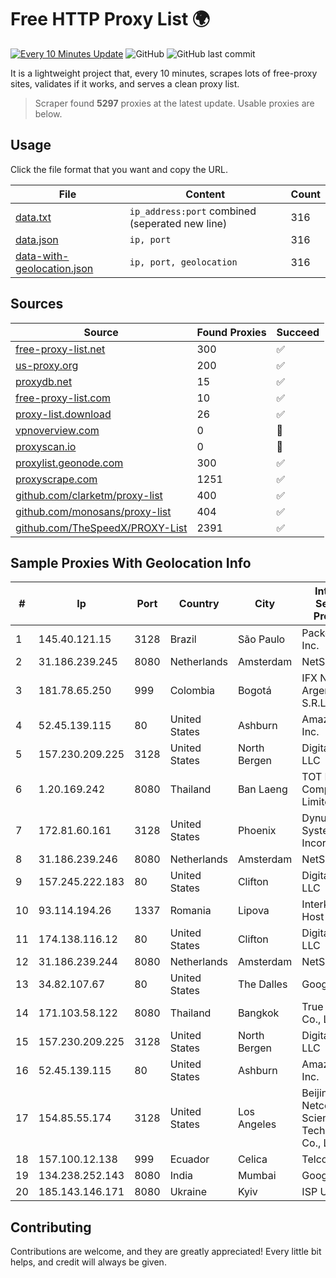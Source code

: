 
# Free HTTP Proxy List 🌍

[![Every 10 Minutes Update](https://github.com/mertguvencli/http-proxy-list/actions/workflows/main.yml/badge.svg?branch=main)](https://github.com/mertguvencli/http-proxy-list/actions/workflows/main.yml)
![GitHub](https://img.shields.io/github/license/mertguvencli/http-proxy-list)
![GitHub last commit](https://img.shields.io/github/last-commit/mertguvencli/http-proxy-list)

It is a lightweight project that, every 10 minutes, scrapes lots of free-proxy sites, validates if it works, and serves a clean proxy list.


> Scraper found **5297** proxies at the latest update. Usable proxies are below.

## Usage

Click the file format that you want and copy the URL.


|File|Content|Count|
|----|-------|-----|
|[data.txt](https://raw.githubusercontent.com/mertguvencli/http-proxy-list/main/proxy-list/data.txt)|`ip_address:port` combined (seperated new line)|316|
|[data.json](https://raw.githubusercontent.com/mertguvencli/http-proxy-list/main/proxy-list/data.json)|`ip, port`|316|
|[data-with-geolocation.json](https://raw.githubusercontent.com/mertguvencli/http-proxy-list/main/proxy-list/data-with-geolocation.json)|`ip, port, geolocation`|316|

## Sources

|Source|Found Proxies|Succeed|
|------|-------------|-------|
|[free-proxy-list.net](https://free-proxy-list.net)|300|✅|
|[us-proxy.org](https://www.us-proxy.org)|200|✅|
|[proxydb.net](http://proxydb.net)|15|✅|
|[free-proxy-list.com](https://free-proxy-list.com/?page=&port=&type%5B%5D=http&type%5B%5D=https&up_time=0&search=Search)|10|✅|
|[proxy-list.download](https://www.proxy-list.download/HTTP)|26|✅|
|[vpnoverview.com](https://vpnoverview.com/privacy/anonymous-browsing/free-proxy-servers)|0|🚫|
|[proxyscan.io](https://www.proxyscan.io)|0|🚫|
|[proxylist.geonode.com](https://proxylist.geonode.com/api/proxy-list?limit=300&page=1&sort_by=lastChecked&sort_type=desc&protocols=http,https)|300|✅|
|[proxyscrape.com](https://api.proxyscrape.com/v2/?request=displayproxies&protocol=http&timeout=10000&country=all&ssl=all&anonymity=all)|1251|✅|
|[github.com/clarketm/proxy-list](https://raw.githubusercontent.com/clarketm/proxy-list/master/proxy-list-raw.txt)|400|✅|
|[github.com/monosans/proxy-list](https://raw.githubusercontent.com/monosans/proxy-list/main/proxies/http.txt)|404|✅|
|[github.com/TheSpeedX/PROXY-List](https://raw.githubusercontent.com/TheSpeedX/PROXY-List/master/http.txt)|2391|✅|


## Sample Proxies With Geolocation Info

|#|Ip|Port|Country|City|Internet Service Provider|
|-|--|----|-------|----|-------------------------|
|1|145.40.121.15|3128|Brazil|São Paulo|Packet Host, Inc.|
|2|31.186.239.245|8080|Netherlands|Amsterdam|NetSkope Inc|
|3|181.78.65.250|999|Colombia|Bogotá|IFX Networks Argentina S.R.L|
|4|52.45.139.115|80|United States|Ashburn|Amazon.com, Inc.|
|5|157.230.209.225|3128|United States|North Bergen|DigitalOcean, LLC|
|6|1.20.169.242|8080|Thailand|Ban Laeng|TOT Public Company Limited|
|7|172.81.60.161|3128|United States|Phoenix|Dynu Systems Incorporated|
|8|31.186.239.246|8080|Netherlands|Amsterdam|NetSkope Inc|
|9|157.245.222.183|80|United States|Clifton|DigitalOcean, LLC|
|10|93.114.194.26|1337|Romania|Lipova|Interkvm Host SRL|
|11|174.138.116.12|80|United States|Clifton|DigitalOcean, LLC|
|12|31.186.239.244|8080|Netherlands|Amsterdam|NetSkope Inc|
|13|34.82.107.67|80|United States|The Dalles|Google LLC|
|14|171.103.58.122|8080|Thailand|Bangkok|True Internet Co., Ltd.|
|15|157.230.209.225|3128|United States|North Bergen|DigitalOcean, LLC|
|16|52.45.139.115|80|United States|Ashburn|Amazon.com, Inc.|
|17|154.85.55.174|3128|United States|Los Angeles|Beijing Baidu Netcom Science and Technology Co., Ltd.|
|18|157.100.12.138|999|Ecuador|Celica|Telconet S.A|
|19|134.238.252.143|8080|India|Mumbai|Google LLC|
|20|185.143.146.171|8080|Ukraine|Kyiv|ISP UTELS|



## Contributing

Contributions are welcome, and they are greatly appreciated! Every
little bit helps, and credit will always be given.

